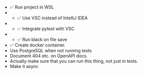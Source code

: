 * ✅ Run project in WSL
* * ✅ Use VSC instead of IntelliJ IDEA
* * ✅ Integrate pytest with VSC
* * ✅ Run black on file save
* ✅ Create docker container.
* Use PostgreSQL when not running tests
* Document 404 etc. on OpenAPI docs.
* Actually make sure that you can run this thing, not just in tests.
* Make it async